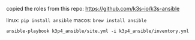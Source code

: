 copied the roles from this repo: https://github.com/k3s-io/k3s-ansible

linux:
`pip install ansible`
macos:
`brew install ansible`

`ansible-playbook k3p4_ansible/site.yml -i k3p4_ansible/inventory.yml`
